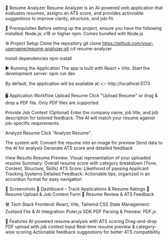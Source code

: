 🚀 Resume Analyzer
Resume Analyzer is an AI-powered web application that evaluates resumes, assigns an ATS score, and provides actionable suggestions to improve clarity, structure, and job-fit.

📌 Prerequisites
Before setting up the project, ensure you have the following installed:
Node.js: v18 or higher
npm: Comes bundled with Node.js

⚙️ Project Setup
Clone the repository
git clone https://github.com/your-username/resume-analyzer.git
cd resume-analyzer

Install dependencies
npm install

▶️ Running the Application
The app is built with React + Vite.
Start the development server:
npm run dev

By default, the application will be available at:
👉 http://localhost:5173

🖥️ Application Workflow
Upload Resume
Click "Upload Resume" or drag & drop a PDF file.
Only PDF files are supported.

Provide Job Context (Optional)
Enter the company name, job title, and job description for tailored feedback.
The AI will match your resume against job-specific requirements.

Analyze Resume
Click "Analyze Resume".

The system will:
Convert the resume into an image for preview
Send data to the AI for analysis
Generate ATS score and detailed feedback

View Results
Resume Preview: Visual representation of your uploaded resume
Summary: Overall resume score with category breakdown (Tone, Content, Structure, Skills)
ATS Score: Likelihood of passing Applicant Tracking Systems
Detailed Feedback: Actionable tips, organized in an accordion format for easy navigation

📸 Screenshots
🔹 Dashboard – Track Applications & Resume Ratings
🔹 Resume Upload & Job Context Form
🔹 Resume Review & ATS Feedback

🛠️ Tech Stack
Frontend: React, Vite, Tailwind CSS
State Management: Zustand
File & AI Integration: Puter.js SDK
PDF Parsing & Preview: PDF.js

🌟 Features
AI-powered resume analysis with ATS scoring
Drag-and-drop PDF upload with job context input
Real-time resume preview & category-wise scoring
Actionable feedback suggestions for better ATS compatibility
